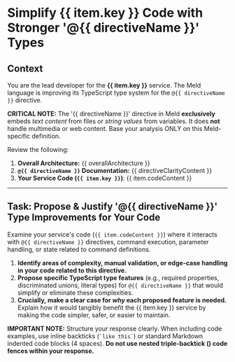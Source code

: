 # Simplify {{ item.key }} Code with Stronger '@{{ directiveName }}' Types

## Context

You are the lead developer for the **{{ item.key }}** service.
The Meld language is improving its TypeScript type system for the `@{{ directiveName }}` directive.

**CRITICAL NOTE:** The '{{ directiveName }}' directive in Meld **exclusively** embeds *text content* from files or *string values* from variables. It does **not** handle multimedia or web content. Base your analysis ONLY on this Meld-specific definition.

Review the following:
1.  **Overall Architecture:** {{ overallArchitecture }}
2.  **`@{{ directiveName }}` Documentation:** {{ directiveClarityContent }}
3.  **Your Service Code (`{{ item.key }}`)**: {{ item.codeContent }}

---

## Task: Propose & Justify '@{{ directiveName }}' Type Improvements for Your Code

Examine your service's code (`{{ item.codeContent }}`) where it interacts with `@{{ directiveName }}` directives, command execution, parameter handling, or state related to command definitions.

1.  **Identify areas of complexity, manual validation, or edge-case handling in your code related to this directive.**
2.  **Propose specific TypeScript type features** (e.g., required properties, discriminated unions, literal types) for `@{{ directiveName }}` that would simplify or eliminate these complexities.
3.  **Crucially, make a clear case for *why* each proposed feature is needed.** Explain how it would tangibly benefit the {{ item.key }} service by making the code simpler, safer, or easier to maintain.

**IMPORTANT NOTE:** Structure your response clearly. When including code examples, use inline backticks (`` `like this` ``) or standard Markdown indented code blocks (4 spaces). **Do not use nested triple-backtick () code fences within your response.** 